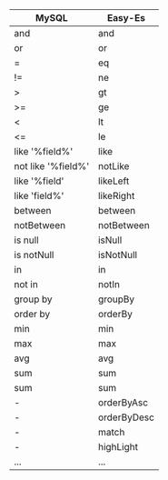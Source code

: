 | MySQL | Easy-Es |
| --- | --- |
| and | and |
| or | or |
| = | eq |
| != | ne |
| > | gt |
| >= | ge |
| < | lt |
| <= | le |
| like '%field%' | like |
| not like '%field%' | notLike |
| like '%field' | likeLeft |
| like 'field%' | likeRight |
| between | between |
| notBetween | notBetween |
| is null | isNull |
| is notNull | isNotNull |
| in | in |
| not in | notIn |
| group by | groupBy |
| order by | orderBy |
| min | min |
| max | max |
| avg | avg |
| sum | sum |
| sum | sum |
| - | orderByAsc |
| - | orderByDesc |
| - | match |
| - | highLight |
| ... | ... |



